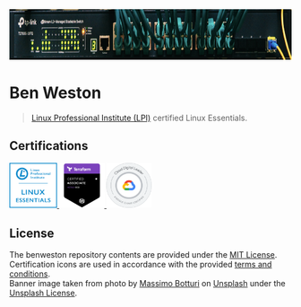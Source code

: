 <div align="center">
    <img src="https://github.com/benweston/benweston/blob/main/img/banner-image.png" alt="Server" width="900" height="90" />
</div>

# Ben Weston

<div align="left">

> [Linux Professional Institute (LPI)](https://www.lpi.org/) certified Linux Essentials.   

</div>

## Certifications

<div align="left">
    <p align="left">
        <a href="https://lpi.org/verify/LPI000423983/mbdrzy6994">
            <img src="https://github.com/benweston/benweston/blob/main/img/linux-essentials.png" width="84.9" height="80.7" alt="Linux Essentials Icon" />
        </a>
        <a href="https://www.credly.com/badges/a8eeb3a2-7db9-4d67-ba0d-3094fdec72fb/public_url">
            <img src="https://github.com/benweston/benweston/blob/main/img/terraform-associate-003.png" width="80.7" height="80.7" alt="Terraform Associate Icon" />
        </a>
        <a href="https://www.credential.net/e835e1db-e4d9-466e-8db9-ba3b87314962">
            <img src="https://github.com/benweston/benweston/blob/main/img/cloud-digital-leader.png" width="80.7.9" height="80.7" alt="Cloud Digital Leader Icon" />
        </a>
    </p>
</div>

## License

<div align="left">

The benweston repository contents are provided under the [MIT License](https://github.com/benweston/benweston/blob/main/LICENSE).   
Certification icons are used in accordance with the provided [terms and conditions](https://www.lpi.org/logos).   
Banner image taken from photo by [Massimo Botturi](https://unsplash.com/@wildmax) on [Unsplash](https://unsplash.com/photos/electronic-wire-lot-zFYUsLk_50Y?utm_content=creditCopyText&utm_medium=referral&utm_source=unsplash) under the [Unsplash License](https://unsplash.com/license).   

</div>
